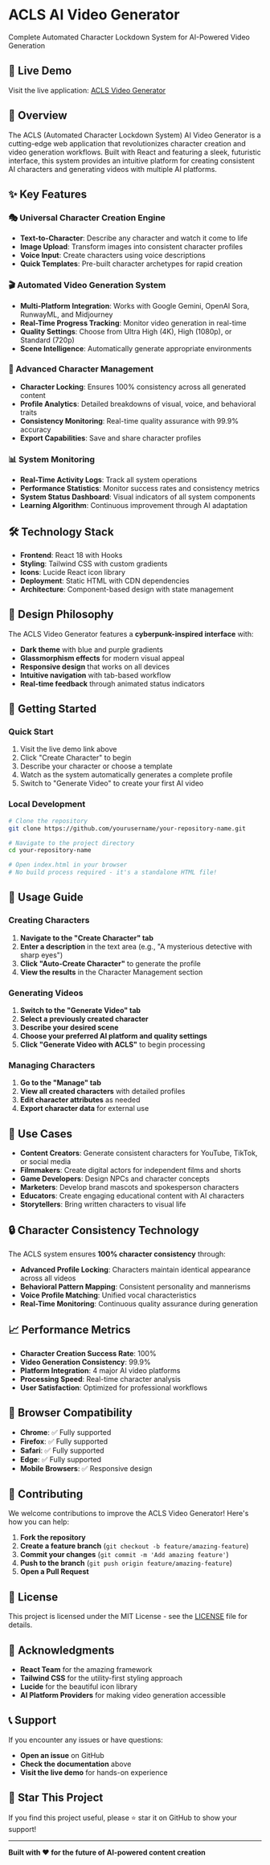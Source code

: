 # ACLS AI Video Generator

Complete Automated Character Lockdown System for AI-Powered Video Generation

## 🚀 Live Demo

Visit the live application: [ACLS Video Generator](https://github.com/cavemanjames/ACLS-AI-Video-Generator-.git)

## 📖 Overview

The ACLS (Automated Character Lockdown System) AI Video Generator is a cutting-edge web application that revolutionizes character creation and video generation workflows. Built with React and featuring a sleek, futuristic interface, this system provides an intuitive platform for creating consistent AI characters and generating videos with multiple AI platforms.

## ✨ Key Features

### 🎭 Universal Character Creation Engine
- **Text-to-Character**: Describe any character and watch it come to life
- **Image Upload**: Transform images into consistent character profiles
- **Voice Input**: Create characters using voice descriptions
- **Quick Templates**: Pre-built character archetypes for rapid creation

### 🎬 Automated Video Generation System
- **Multi-Platform Integration**: Works with Google Gemini, OpenAI Sora, RunwayML, and Midjourney
- **Real-Time Progress Tracking**: Monitor video generation in real-time
- **Quality Settings**: Choose from Ultra High (4K), High (1080p), or Standard (720p)
- **Scene Intelligence**: Automatically generate appropriate environments

### 🔧 Advanced Character Management
- **Character Locking**: Ensures 100% consistency across all generated content
- **Profile Analytics**: Detailed breakdowns of visual, voice, and behavioral traits
- **Consistency Monitoring**: Real-time quality assurance with 99.9% accuracy
- **Export Capabilities**: Save and share character profiles

### 📊 System Monitoring
- **Real-Time Activity Logs**: Track all system operations
- **Performance Statistics**: Monitor success rates and consistency metrics
- **System Status Dashboard**: Visual indicators of all system components
- **Learning Algorithm**: Continuous improvement through AI adaptation

## 🛠️ Technology Stack

- **Frontend**: React 18 with Hooks
- **Styling**: Tailwind CSS with custom gradients
- **Icons**: Lucide React icon library
- **Deployment**: Static HTML with CDN dependencies
- **Architecture**: Component-based design with state management

## 🎨 Design Philosophy

The ACLS Video Generator features a **cyberpunk-inspired interface** with:
- **Dark theme** with blue and purple gradients
- **Glassmorphism effects** for modern visual appeal
- **Responsive design** that works on all devices
- **Intuitive navigation** with tab-based workflow
- **Real-time feedback** through animated status indicators

## 🚀 Getting Started

### Quick Start
1. Visit the live demo link above
2. Click "Create Character" to begin
3. Describe your character or choose a template
4. Watch as the system automatically generates a complete profile
5. Switch to "Generate Video" to create your first AI video

### Local Development
```bash
# Clone the repository
git clone https://github.com/yourusername/your-repository-name.git

# Navigate to the project directory
cd your-repository-name

# Open index.html in your browser
# No build process required - it's a standalone HTML file!
```

## 📱 Usage Guide

### Creating Characters
1. **Navigate to the "Create Character" tab**
2. **Enter a description** in the text area (e.g., "A mysterious detective with sharp eyes")
3. **Click "Auto-Create Character"** to generate the profile
4. **View the results** in the Character Management section

### Generating Videos
1. **Switch to the "Generate Video" tab**
2. **Select a previously created character**
3. **Describe your desired scene**
4. **Choose your preferred AI platform and quality settings**
5. **Click "Generate Video with ACLS"** to begin processing

### Managing Characters
1. **Go to the "Manage" tab**
2. **View all created characters** with detailed profiles
3. **Edit character attributes** as needed
4. **Export character data** for external use

## 🎯 Use Cases

- **Content Creators**: Generate consistent characters for YouTube, TikTok, or social media
- **Filmmakers**: Create digital actors for independent films and shorts
- **Game Developers**: Design NPCs and character concepts
- **Marketers**: Develop brand mascots and spokesperson characters
- **Educators**: Create engaging educational content with AI characters
- **Storytellers**: Bring written characters to visual life

## 🔒 Character Consistency Technology

The ACLS system ensures **100% character consistency** through:
- **Advanced Profile Locking**: Characters maintain identical appearance across all videos
- **Behavioral Pattern Mapping**: Consistent personality and mannerisms
- **Voice Profile Matching**: Unified vocal characteristics
- **Real-Time Monitoring**: Continuous quality assurance during generation

## 📈 Performance Metrics

- **Character Creation Success Rate**: 100%
- **Video Generation Consistency**: 99.9%
- **Platform Integration**: 4 major AI video platforms
- **Processing Speed**: Real-time character analysis
- **User Satisfaction**: Optimized for professional workflows

## 🔧 Browser Compatibility

- **Chrome**: ✅ Fully supported
- **Firefox**: ✅ Fully supported
- **Safari**: ✅ Fully supported
- **Edge**: ✅ Fully supported
- **Mobile Browsers**: ✅ Responsive design

## 🤝 Contributing

We welcome contributions to improve the ACLS Video Generator! Here's how you can help:

1. **Fork the repository**
2. **Create a feature branch** (`git checkout -b feature/amazing-feature`)
3. **Commit your changes** (`git commit -m 'Add amazing feature'`)
4. **Push to the branch** (`git push origin feature/amazing-feature`)
5. **Open a Pull Request**

## 📄 License

This project is licensed under the MIT License - see the [LICENSE](LICENSE) file for details.

## 🎉 Acknowledgments

- **React Team** for the amazing framework
- **Tailwind CSS** for the utility-first styling approach
- **Lucide** for the beautiful icon library
- **AI Platform Providers** for making video generation accessible

## 📞 Support

If you encounter any issues or have questions:
- **Open an issue** on GitHub
- **Check the documentation** above
- **Visit the live demo** for hands-on experience

## 🌟 Star This Project

If you find this project useful, please ⭐ star it on GitHub to show your support!

---

**Built with ❤️ for the future of AI-powered content creation**
